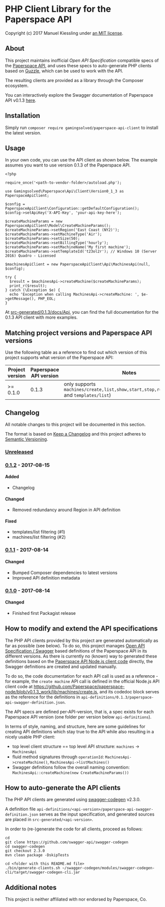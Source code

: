 # PHP Client Library for the Paperspace API

Copyright (c) 2017 Manuel Kiessling under [an MIT license](LICENSE).


## About

This project maintains inofficial *Open API Specification* compatible specs of the
[Paperspace API](https://paperspace.github.io/paperspace-node/index.html), and uses these specs to auto-generate PHP
clients based on [Guzzle](https://github.com/guzzle/guzzle), which can be used to work with the API.

The resulting clients are provided as a library through the Composer ecosystem. 

You can interactively explore the Swagger documentation of Paperspace API v0.1.3
[here](https://gamingsolved.github.io/paperspace-api-php-client/swagger-docs/0.1.3/).


## Installation

Simply run `composer require gamingsolved/paperspace-api-client` to install the latest version.


## Usage

In your own code, you can use the API client as shown below. The example assumes you want to use version 0.1.3 of the
Paperspace API.

```
<?php

require_once('<path-to-vendor-folder>/autoload.php');

use Gamingsolved\Paperspace\Api\Client\Version0_1_3 as PaperspaceApiClient;

$config = PaperspaceApiClient\Configuration::getDefaultConfiguration();
$config->setApiKey('X-API-Key', 'your-api-key-here');

$createMachineParams = new PaperspaceApiClient\Model\CreateMachineParams();
$createMachineParams->setRegion('East Coast (NY2)');
$createMachineParams->setMachineType('Air');
$createMachineParams->setSize(50);
$createMachineParams->setBillingType('hourly');
$createMachineParams->setMachineName('My first machine');
$createMachineParams->setTemplateId('t23ol2r'); // Windows 10 (Server 2016) Quadro - Licensed

$machinesApiClient = new PaperspaceApiClient\Api\MachinesApi(null, $config);

try {
  $result = $machinesApi->createMachine($createMachineParams);
  print_r($result);
} catch (\Exception $e) {
  echo 'Exception when calling MachinesApi->createMachine: ', $e->getMessage(), PHP_EOL;
}
```

At
[src-generated/0.1.3/docs/Api](https://github.com/gamingsolved/paperspace-api-php-client/tree/master/src-generated/0.1.3/docs/Api),
you can find the full documentation for the 0.1.3 API client with more examples.


## Matching project versions and Paperspace API versions

Use the following table as a reference to find out which version of this project supports what version of the Paperspace
API:

| Project version | Paperspace API version | Notes                                                                                      |
|-----------------|------------------------|--------------------------------------------------------------------------------------------|
| >= 0.1.0        | 0.1.3                  | only supports `machines/create,list,show,start,stop,restart,destroy` and `templates/list`) |



## Changelog
All notable changes to this project will be documented in this section.

The format is based on [Keep a Changelog](http://keepachangelog.com/en/1.0.0/) and this project adheres to
[Semantic Versioning](http://semver.org/spec/v2.0.0.html).

### [Unreleased]

### [0.1.2] - 2017-08-15
#### Added
- Changelog

#### Changed
- Removed redundancy around Region in API definition

#### Fixed
- templates/list filtering (#1)
- machines/list filtering (#2)

### [0.1.1] - 2017-08-14
#### Changed
- Bumped Composer dependencies to latest versions
- Improved API definition metadata

### [0.1.0] - 2017-08-14
#### Changed
- Finished first Packagist release

[Unreleased]: https://github.com/gamingsolved/paperspace-api-php-client/compare/0.1.2...HEAD
[0.1.2]: https://github.com/gamingsolved/paperspace-api-php-client/compare/0.1.1...0.1.2
[0.1.1]: https://github.com/gamingsolved/paperspace-api-php-client/compare/0.1.0...0.1.1
[0.1.0]: https://github.com/gamingsolved/paperspace-api-php-client/compare/015c439...0.1.1


## How to modify and extend the API specifications

The PHP API clients provided by this project are generated automatically as far as possible (see below). To do so, this
project manages [Open API Specification / Swagger](https://swagger.io/specification/) based definitions of the
Paperspace API in its different versions. As there is currently no (known) way to generated these definitions based on
the [Paperspace API Node.js client code](https://github.com/Paperspace/paperspace-node) directly, the Swagger
definitions are created and updated manually.

To do so, the code documentation for each API call is used as a reference - for example, the `create machine` API call
is defined in the official Node.js API client code at
https://github.com/Paperspace/paperspace-node/blob/v0.1.3_work/lib/machines/create.js, and its codedoc block serves as
the reference for the definitions in `api-definitions/0.1.3/paperspace-api-swagger-definition.json`.

The API specs are defined per-API-version, that is, a spec exists for each Paperspace API version (one folder per
version below `api-definitions`).

In terms of style, naming, and structure, here are some guidelines for creating API definitions which stay true to the
API while also resulting in a nicely usable PHP client:

- top level client structure == top level API structure: `machines` -> `MachinesApi`
- fluid method signatures through `operationId`: `MachinesApi->createMachine()`, `MachinesApi->listMachines()` 
- Swagger definitions follow the overall naming convention: `MachinesApi::createMachine(new CreateMachineParams())` 


## How to auto-generate the API clients

The PHP API clients are generated using [swagger-codegen](https://github.com/swagger-api/swagger-codegen) v2.3.0.

A definition file `api-definitions/<api-version>/paperspace-api-swagger-definition.json` serves as the input
specification, and generated sources are placed in
`src-generated/<api-version>`.

In order to (re-)generate the code for all clients, proceed as follows:

    cd
    git clone https://github.com/swagger-api/swagger-codegen
    cd swagger-codegen
    git checkout 2.3.0
    mvn clean package -DskipTests

    cd <folder with this README.md file>
    ./bin/generate-clients.sh ~/swagger-codegen/modules/swagger-codegen-cli/target/swagger-codegen-cli.jar


## Additional notes

This project is neither affiliated with nor endorsed by Paperspace, Co.

